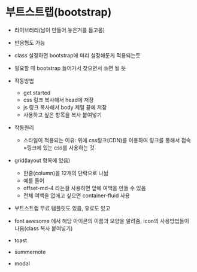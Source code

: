 # 부트스트랩(bootstrap)

- 라이브러리(남이 만들어 놓은거를 들고옴)
- 반응형도 가능
- class 설정하면 bootstrap에 미리 설정해둔게 적용되는듯
- 필요할 때 bootstrap 들어가서 찾으면서 쓰면 될 듯
- 작동방법
	- get started
	- css 링크 복사해서 head에 저장
	- js 링크 복사해서 body 제일 끝에 저장
	- 사용하고 싶은 항목을 복사 붙여넣기
- 작동원리
	- 스타일이 적용되는 이유: 위에 css링크(CDN)를 이용하여 링크를 통해서 접속=링크에 있는 css를 사용하는 것

- grid(layout 항목에 있음)
	- 한줄(column)을 12개의 단락으로 나뉨
	- 예를 들어 <div class='col-lg-3 col-md-6 col-sm-12'>
	- offset-md-4 라는걸 사용하면 앞에 여백을 만들 수 있음
	- 전체 여백을 없에고 싶으면 container-fluid 사용

- 부트스트랩 무료 템플릿도 있음, 유료도 있고
- font awesome 에서 해당 아이콘의 이름과 모양을 알려줌, icon의 사용방법들이 나옴(class 복사 붙여넣기)
- toast
- summernote
- modal